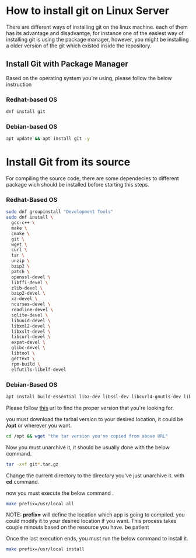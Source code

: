 # How to install git on Linux Server
There are different ways of installing git on the linux machine. each of them has its advantage and disadvantge, for instance 
one of the easiest way of installing git is using the package manager, however, you might be installing a older version of the git which existed inside the repository.
## Install Git with Package Manager
Based on the operating system you're using, please follow the below instruction
### Redhat-based OS
```bash
dnf install git
```
### Debian-based OS
```bash
apt update && apt install git -y
```


# Install Git from its source
For compiling the source code, there are some dependecies to different package wich should be installed before starting this steps.
### Redhat-Based OS
```bash
sudo dnf groupinstall "Development Tools"
sudo dnf install \
  gcc-c++ \
  make \
  cmake \
  git \
  wget \
  curl \
  tar \
  unzip \
  bzip2 \
  patch \
  openssl-devel \
  libffi-devel \
  zlib-devel \
  bzip2-devel \
  xz-devel \
  ncurses-devel \
  readline-devel \
  sqlite-devel \
  libuuid-devel \
  libxml2-devel \
  libxslt-devel \
  libcurl-devel \
  expat-devel \
  glibc-devel \
  libtool \
  gettext \
  rpm-build \
  elfutils-libelf-devel

```
### Debian-Based OS
```bash
apt install build-essential libz-dev libssl-dev libcurl4-gnutls-dev libexpat1-dev gettext unzip cmake gcc

```
Please follow [this](https://www.kernel.org/pub/software/scm/git/) url to find the proper version that you're looking for.

you must download the tarbal version to your desired location, it could be **/opt** or wherever you want.
```bash
cd /opt && wget "the tar version you've copied from above URL"
```
Now you must unarchive it, it should be usually done with the below command.
```bash
tar -xvf git*.tar.gz
```
Change the current directory to the directory you've just unarchive it. with **cd** command.

now you must execute the below command .
```bash
make prefix=/usr/local all
```
NOTE: **prefix=** will define the location which app is going to compiled. you could modify it to your desired location if you want.
This process takes couple minouts based on the resource you have. be patient

Once the last execution ends, you must run the below command to install it.
```bash
make prefix=/usr/local install
```